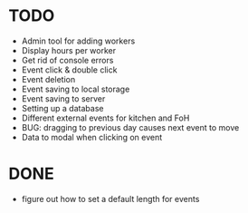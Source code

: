 # TODO
- Admin tool for adding workers
- Display hours per worker
- Get rid of console errors
- Event click & double click
- Event deletion
- Event saving to local storage
- Event saving to server
- Setting up a database
- Different external events for kitchen and FoH
- BUG: dragging to previous day causes next event to move
- Data to modal when clicking on event


# DONE
- figure out how to set a default length for events